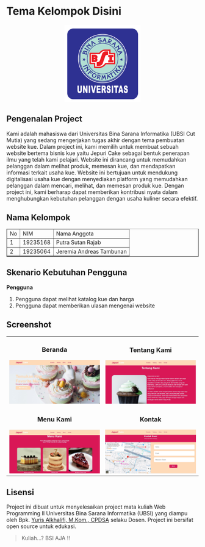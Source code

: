 # Tema Kelompok Disini

<p align="center"><img src="Logo_UBSI.png" width="200" alt="Logo UBSI"></p>


## Pengenalan Project

Kami adalah mahasiswa dari Universitas Bina Sarana Informatika (UBSI Cut Mutia) yang sedang mengerjakan tugas akhir dengan tema pembuatan website kue. Dalam project ini, kami memilih untuk membuat sebuah website bertema bisnis kue yaitu Jepuri Cake sebagai bentuk penerapan ilmu yang telah kami pelajari. Website ini dirancang untuk memudahkan pelanggan dalam melihat produk, memesan kue, dan mendapatkan informasi terkait usaha kue. Website ini bertujuan untuk mendukung digitalisasi usaha kue dengan menyediakan platform yang memudahkan pelanggan dalam mencari, melihat, dan memesan produk kue. Dengan project ini, kami berharap dapat memberikan kontribusi nyata dalam menghubungkan kebutuhan pelanggan dengan usaha kuliner secara efektif.

## Nama Kelompok
<table border="1">
  <thead>
    <tr>
      <td>No</td>
      <td>NIM</td>
      <td>Nama Anggota</td>
    </tr>
  <thead>
  <tbody>
    <tr>
      <td>1</td>
      <td>19235168</td>
      <td>Putra Sutan Rajab</td>
    </tr>
    <tr>
      <td>2</td>
      <td>19235064</td>
      <td>Jeremia Andreas Tambunan</td>
    </tr>
  </tbody>
</table>

## Skenario Kebutuhan Pengguna
<strong>Pengguna</strong>
<ol>
<li>Pengguna dapat melihat katalog kue dan harga</li>
<li>Pengguna dapat memberikan ulasan mengenai website</li>
</ol>

<!-- Sesuaikan dengan hak akses dari project masing-masing kelompok -->

## Screenshot
<table width="100%">
<tr>
<td><h3 align="center">Beranda</h3><img src="1.jpg"></td>
<td><h3 align="center">Tentang Kami</h3><img src="2.jpg"></td>
</tr>
<tr>
<td><h3 align="center">Menu Kami</h3><img src="3.jpg"></td>
<td><h3 align="center">Kontak</h3><img src="5.jpg"></td>
</tr>
</table>

## Lisensi

Project ini dibuat untuk menyelesaikan project mata kuliah Web Programming II Universitas Bina Sarana Informatika (UBSI) yang diampu oleh Bpk. <a href="https://github.com/yuris60">Yuris Alkhalifi, M.Kom., CPDSA</a> selaku Dosen. Project ini bersifat open source untuk edukasi.
<!-- Kalian boleh mengubah bentuk lisensi ini sesuai kesepakatan kelompok apakah akan bersifat open source atau tidak -->
<blockquote>Kuliah...? BSI AJA !!</blockquote>

